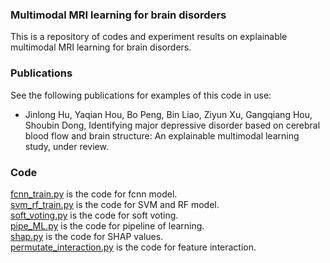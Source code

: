 ### Multimodal MRI learning for brain disorders
This is a repository of codes and experiment results on explainable multimodal MRI learning for brain disorders.
### Publications
See the following publications for examples of this code in use:
* Jinlong Hu, Yaqian Hou, Bo Peng, Bin Liao, Ziyun Xu, Gangqiang Hou, Shoubin Dong, Identifying major depressive disorder based on cerebral blood flow and brain structure: An explainable multimodal learning study, under review.

### Code
[fcnn_train.py](fcnn_train.py) is the code for fcnn model.  
[svm_rf_train.py](svm_rf_train.py) is the code for SVM and RF model.  
[soft_voting.py](soft_voting.py) is the code for soft voting.  
[pipe_ML.py](pipe_ML.py) is the code for pipeline of learning.  
[shap.py](shap.py) is the code for SHAP values.  
[permutate_interaction.py](permutate_interaction.py) is the code for feature interaction.  
